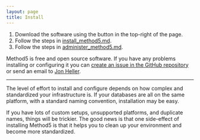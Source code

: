 ```yaml
---
layout: page
title: Install
---
```



1. Download the software using the button in the top-right of the page.
2. Follow the steps in [install_method5.md](https://github.com/methdo5/method5/blob/master/install_method5.md).
3. Follow the steps in [administer_method5.md](https://github.com/method5/method5/blob/master/administer_method5.md).

Method5 is free and open source software.  If you have any problems installing or configuring it you can [create an issue in the GitHub repository](https://github.com/VentechCMS/method5/issues) or send an email to <a href="mailto:jon.heller@ventechsolutions.com?Subject=Method5" target="_top">Jon Heller</a>.

---

The level of effort to install and configure depends on how complex and standardized your infrastructure is.  If your databases are all on the same platform, with a standard naming convention, installation may be easy.

If you have lots of custom setups, unsupported platforms, and duplicate names, things will be trickier.  The good news is that one side-effect of installing Method5 is that it helps you to clean up your environment and become more standardized.
